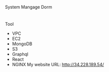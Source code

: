 System Mangage Dorm
#

Tool
 - VPC
 - EC2
 - MongoDB
 - S3
 - Graphql
 - React
 - NGINX
My website URL: http://34.228.189.54/
